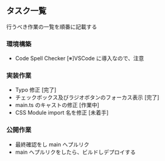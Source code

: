 ## タスク一覧

行うべき作業の一覧を順番に記載する

### 環境構築

- Code Spell Checker
  [※]VSCode に導入なので、注意

### 実装作業

- Typo 修正
  [完了]
- チェックボックス及びラジオボタンのフォーカス表示
  [完了]
- main.ts のキャストの修正
  [作業中]
- CSS Module import 名を修正
  [未着手]

### 公開作業

- 最終確認をし main へプルリク
- main へプルリクをしたら、ビルドしデプロイする
